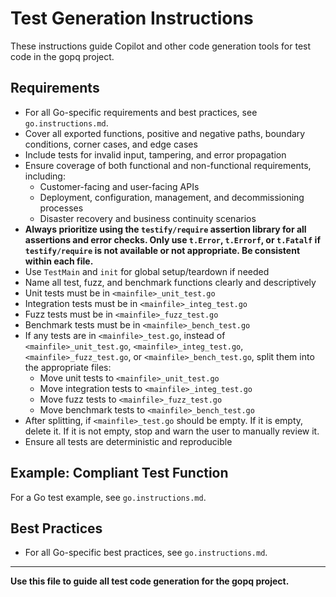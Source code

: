 # Test Generation Instructions

These instructions guide Copilot and other code generation tools for test code in the gopq project.

## Requirements
- For all Go-specific requirements and best practices, see `go.instructions.md`.
- Cover all exported functions, positive and negative paths, boundary conditions, corner cases, and edge cases
- Include tests for invalid input, tampering, and error propagation
- Ensure coverage of both functional and non-functional requirements, including:
  - Customer-facing and user-facing APIs
  - Deployment, configuration, management, and decommissioning processes
  - Disaster recovery and business continuity scenarios
- **Always prioritize using the `testify/require` assertion library for all assertions and error checks. Only use `t.Error`, `t.Errorf`, or `t.Fatalf` if `testify/require` is not available or not appropriate. Be consistent within each file.**
- Use `TestMain` and `init` for global setup/teardown if needed
- Name all test, fuzz, and benchmark functions clearly and descriptively
- Unit tests must be in `<mainfile>_unit_test.go`
- Integration tests must be in `<mainfile>_integ_test.go`
- Fuzz tests must be in `<mainfile>_fuzz_test.go`
- Benchmark tests must be in `<mainfile>_bench_test.go`
- If any tests are in `<mainfile>_test.go`, instead of `<mainfile>_unit_test.go`, `<mainfile>_integ_test.go`, `<mainfile>_fuzz_test.go`, or `<mainfile>_bench_test.go`, split them into the appropriate files:
  - Move unit tests to `<mainfile>_unit_test.go`
  - Move integration tests to `<mainfile>_integ_test.go`
  - Move fuzz tests to `<mainfile>_fuzz_test.go`
  - Move benchmark tests to `<mainfile>_bench_test.go`
- After splitting, if `<mainfile>_test.go` should be empty. If it is empty, delete it. If it is not empty, stop and warn the user to manually review it.
- Ensure all tests are deterministic and reproducible

## Example: Compliant Test Function

For a Go test example, see `go.instructions.md`.

## Best Practices
- For all Go-specific best practices, see `go.instructions.md`.

---

**Use this file to guide all test code generation for the gopq project.**
